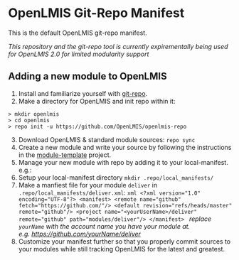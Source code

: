 # OpenLMIS Git-Repo Manifest
This is the default OpenLMIS git-repo manifest.  

*This repository and the git-repo tool is currently expirementally being used 
for OpenLMIS 2.0 for limited modularity support*

## Adding a new module to OpenLMIS

1. Install and familiarize yourself with 
[git-repo](https://code.google.com/p/git-repo/).
2. Make a directory for OpenLMIS and init repo within it:
  ```shell
  > mkdir openlmis
  > cd openlmis
  > repo init -u https://github.com/OpenLMIS/openlmis-repo
  ```
3. Download OpenLMIS & standard module sources:  `repo sync`
4. Create a new module and write your source by following the instructions in 
the [module-template](https://github.com/OpenLMIS/module-template) project.
5. Manage your new module with repo by adding it to your local-manifest.  e.g.:
  1. Setup your local-manifest directory `mkdir .repo/local_manifests/`
  2. Make a manfiest file for your module `deliver` in 
  `.repo/local_manifests/deliver.xml`:
    ```xml
    <?xml version="1.0" encoding="UTF-8"?>
    <manifest>
      <remote name="github" fetch="https://github.com/"/>
      <default revision="refs/heads/master"
        remote="github"/>
      <project name="<yourUserName>/deliver"
        remote="github"
        path="modules/deliver"/>
    </manifest>
    ```
    *replace `yourName` with the account name you have your module at.  
    e.g. https://github.com/yourName/deliver*
6. Customize your manifest further so that you properly commit sources to your
modules while still tracking OpenLMIS for the latest and greatest.

